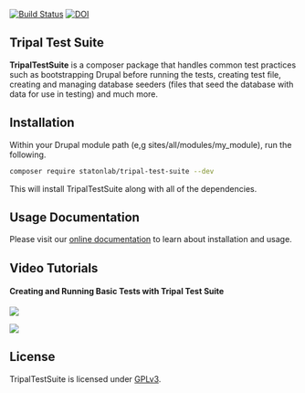 [![Build Status](https://travis-ci.org/statonlab/TripalTestSuite.svg?branch=master)](https://travis-ci.org/statonlab/TripalTestSuite) [![DOI](https://zenodo.org/badge/123318173.svg)](https://zenodo.org/badge/latestdoi/123318173)

## Tripal Test Suite

**TripalTestSuite** is a composer package that handles
common test practices such as bootstrapping Drupal
before running the tests, creating test file, creating
and managing database seeders (files that seed the database
with data for use in testing) and much more.

## Installation

Within your Drupal module path (e,g sites/all/modules/my_module), run the following.

```bash 
composer require statonlab/tripal-test-suite --dev
```

This will install TripalTestSuite along with all of the dependencies.

## Usage Documentation
Please visit our [online documentation](https://tripaltestsuite.readthedocs.io/en/latest) to learn about installation and usage.

## Video Tutorials

#### Creating and Running Basic Tests with Tripal Test Suite

[![](http://img.youtube.com/vi/hxuiDzRqs9U/0.jpg)](http://www.youtube.com/watch?v=hxuiDzRqs9U "Creating and Running Basic Tests with Tripal Test Suite")

[![](http://img.youtube.com/vi/PTJ1Dv8QAag/0.jpg)](http://www.youtube.com/watch?v=PTJ1Dv8QAag "Tripal 3 - Factories and Database Transactions with Tripal Test Suite")


## License
TripalTestSuite is licensed under [GPLv3](LICENSE).
